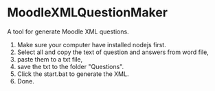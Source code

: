 # MoodleXMLQuestionMaker
A tool for generate Moodle XML questions.
<ol>
  <li> Make sure your computer have installed nodejs first. </li>
  <li> Select all and copy the text of question and answers from word file, </li>
  <li> paste them to a txt file, </li>
  <li> save the txt to the folder "Questions". </li>
  <li> Click the start.bat to generate the XML. </li>
  <li> Done.</li>
 </ol>
